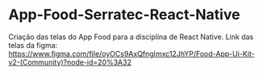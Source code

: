 # App-Food-Serratec-React-Native
Criação das telas do App Food para a disciplina de React Native. Link das telas da figma: https://www.figma.com/file/oyOCs9AxQfngImxc12JhYP/Food-App-Ui-Kit-v2-(Community)?node-id=20%3A32
